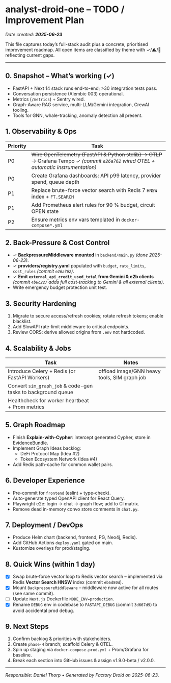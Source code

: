 # analyst-droid-one – TODO / Improvement Plan
_Date created: **2025-06-23**_

This file captures today’s full-stack audit plus a concrete, prioritised improvement roadmap. All open items are classified by theme with ✓/⚠️/🚫 reflecting current gaps.

---

## 0. Snapshot – What’s working (✓)
* FastAPI + Next 14 stack runs end-to-end; >30 integration tests pass.
* Conversation persistence (Alembic 003) operational.
* Metrics (`/metrics`) + Sentry wired.
* Graph-Aware RAG service, multi-LLM/Gemini integration, CrewAI tooling.
* Tools for GNN, whale-tracking, anomaly detection all present.

## 1. Observability & Ops
| Priority | Task |
|----------|------|
| P0 | ~~Wire OpenTelemetry (FastAPI & Python stdlib) → OTLP → Grafana Tempo~~ ✓ *(commit `e26a762` wired OTEL + automatic instrumentation)* |
| P0 | Create Grafana dashboards: API p99 latency, provider spend, queue depth |
| P1 | Replace brute-force vector search with Redis 7 `HNSW` index + `FT.SEARCH` |
| P1 | Add Prometheus alert rules for 90 % budget, circuit OPEN state |
| P2 | Ensure metrics env vars templated in `docker-compose*.yml` |

## 2. Back-Pressure & Cost Control
* ✓ **BackpressureMiddleware mounted** in `backend/main.py` *(done 2025-06-23)*.
* ✓ **providers/registry.yaml** populated with `budget`, `rate_limits`, `cost_rules` *(commit `e26a762`)*.
* ✓ **Emit `external_api_credit_used_total` from Gemini & e2b clients** *(commit `4b6c227` adds full cost-tracking to Gemini & all external clients)*.
* Write emergency budget protection unit test.

## 3. Security Hardening
1. Migrate to secure access/refresh cookies; rotate refresh tokens; enable blacklist.
2. Add SlowAPI rate-limit middleware to critical endpoints.
3. Review CORS: derive allowed origins from `.env` not hardcoded.

## 4. Scalability & Jobs
| Task | Notes |
|------|-------|
| Introduce Celery + Redis (or FastAPI Workers) | offload image/GNN heavy tools, SIM graph job |
| Convert `sim_graph_job` & code-gen tasks to background queue |
| Healthcheck for worker heartbeat + Prom metrics |

## 5. Graph Roadmap
* Finish **Explain-with-Cypher**: intercept generated Cypher, store in EvidenceBundle.
* Implement Graph Ideas backlog:
  * DeFi Protocol Map (Idea #2)
  * Token Ecosystem Network (Idea #4)
* Add Redis path-cache for common wallet pairs.

## 6. Developer Experience
* Pre-commit for `frontend` (eslint + type-check).
* Auto-generate typed OpenAPI client for React Query.
* Playwright e2e: login → chat → graph flow; add to CI matrix.
* Remove dead in-memory convo store comments in `chat.py`.

## 7. Deployment / DevOps
* Produce Helm chart (backend, frontend, PG, Neo4j, Redis).
* Add GitHub Actions `deploy.yaml` gated on main.
* Kustomize overlays for prod/staging.

## 8. Quick Wins (within 1 day)
- [x] Swap brute-force vector loop to Redis vector search – implemented via Redis **Vector Search HNSW** index (commit `eb6d80d`).
- [x] Mount `BackpressureMiddleware` – middleware now active for all routes (see same commit).
- [ ] Update `Next.js` Dockerfile `NODE_ENV=production`.
- [x] Rename `DEBUG` env in codebase to `FASTAPI_DEBUG` (commit `3d667d9`) to avoid accidental prod debug.

## 9. Next Steps
1. Confirm backlog & priorities with stakeholders.
2. Create `phase-4` branch; scaffold Celery & OTEL.
3. Spin up staging via `docker-compose.prod.yml` + Prom/Grafana for baseline.
4. Break each section into GitHub issues & assign v1.9.0-beta / v2.0.0.

---
_Responsible: Daniel Thorp • Generated by Factory Droid on 2025-06-23_.
